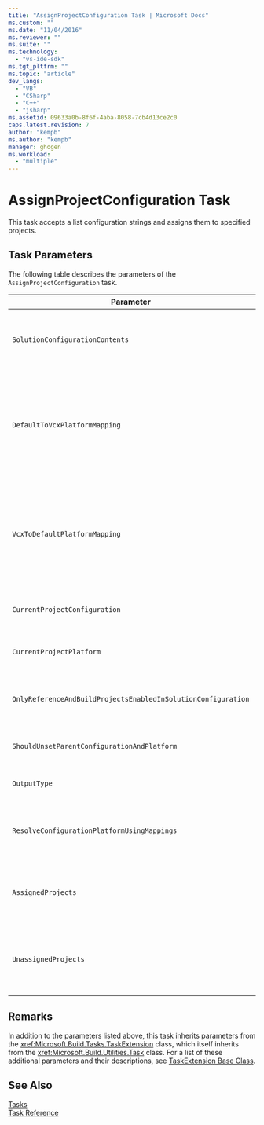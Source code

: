 ```yaml
---
title: "AssignProjectConfiguration Task | Microsoft Docs"
ms.custom: ""
ms.date: "11/04/2016"
ms.reviewer: ""
ms.suite: ""
ms.technology: 
  - "vs-ide-sdk"
ms.tgt_pltfrm: ""
ms.topic: "article"
dev_langs: 
  - "VB"
  - "CSharp"
  - "C++"
  - "jsharp"
ms.assetid: 09633a0b-8f6f-4aba-8058-7cb4d13ce2c0
caps.latest.revision: 7
author: "kempb"
ms.author: "kempb"
manager: ghogen
ms.workload: 
  - "multiple"
---
```

# AssignProjectConfiguration Task
This task accepts a list configuration strings and assigns them to specified projects.  
  
## Task Parameters  
 The following table describes the parameters of the `AssignProjectConfiguration` task.  
  
|Parameter|Description|  
|---------------|-----------------|  
|`SolutionConfigurationContents`|Optional `string` output parameter.<br /><br /> Contains an XML string containing a project configuration for each project. The configurations are assigned to the named projects.|  
|`DefaultToVcxPlatformMapping`|Optional `string` output parameter.<br /><br /> Contains a semicolon-delimited list of mappings from the platform names used<br /><br /> by most types to those used by .vcxproj files.<br /><br /> For example:<br /><br /> `"AnyCPU=Win32;X86=Win32;X64=X64"`|  
|`VcxToDefaultPlatformMapping`|Optional<br /><br /> `string` output parameter.<br /><br /> Contains a semicolon-delimited list of mappings from .vcxproj platform names to the platform names use by most types.<br /><br /> For example:<br /><br /> `"Win32=AnyCPU;X64=X64"`|  
|`CurrentProjectConfiguration`|Optional `string` output parameter.<br /><br /> Contains the configuration for the current project.|  
|`CurrentProjectPlatform`|Optional `string` output parameter.<br /><br /> Contains the platform for the current project.|  
|`OnlyReferenceAndBuildProjectsEnabledInSolutionConfiguration`|Optional `bool` output parameter.<br /><br /> Contains a flag indicating that references should be built even if they were disabled in the project configuration.|  
|`ShouldUnsetParentConfigurationAndPlatform`|Optional `bool` output parameter.<br /><br /> Contains a flag indicating if the parent configuration and platform should be unset.|  
|`OutputType`|Optional `string` output parameter.<br /><br /> Contains the output type for the project.|  
|`ResolveConfigurationPlatformUsingMappings`|Optional `bool` output parameter.<br /><br /> Contains a flag indicating if the build should use the default mappings to resolve the configuration and platform of the passed in project references.|  
|`AssignedProjects`|Optional <xref:Microsoft.Build.Framework.ITaskItem>`[]` output parameter.<br /><br /> Contains the list of resolved reference paths.|  
|`UnassignedProjects`|Optional <xref:Microsoft.Build.Framework.ITaskItem>`[]` output parameter.<br /><br /> Contains the list of project reference items that could not be resolved using the pre-resolved list of outputs.|  
  
## Remarks  
 In addition to the parameters listed above, this task inherits parameters from the <xref:Microsoft.Build.Tasks.TaskExtension> class, which itself inherits from the <xref:Microsoft.Build.Utilities.Task> class. For a list of these additional parameters and their descriptions, see [TaskExtension Base Class](../msbuild/taskextension-base-class.md).  
  
## See Also  
 [Tasks](../msbuild/msbuild-tasks.md)   
 [Task Reference](../msbuild/msbuild-task-reference.md)